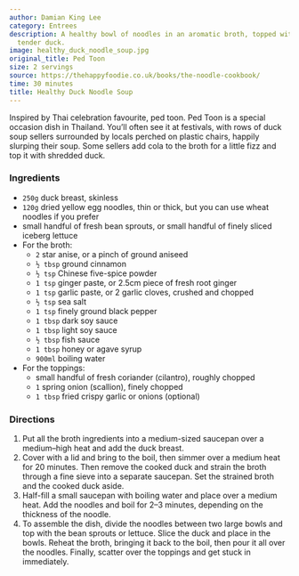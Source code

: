 ```yaml
---
author: Damian King Lee
category: Entrees
description: A healthy bowl of noodles in an aromatic broth, topped with slices of
  tender duck.
image: healthy_duck_noodle_soup.jpg
original_title: Ped Toon
size: 2 servings
source: https://thehappyfoodie.co.uk/books/the-noodle-cookbook/
time: 30 minutes
title: Healthy Duck Noodle Soup
---
```


Inspired by Thai celebration favourite, ped toon. Ped Toon is a special occasion dish in Thailand. You’ll often see it at festivals, with rows of duck soup sellers surrounded by locals perched on plastic chairs, happily slurping their soup. Some sellers add cola to the broth for a little fizz and top it with shredded duck.

### Ingredients

* `250g` duck breast, skinless
* `120g` dried yellow egg noodles, thin or thick, but you can use wheat noodles if you prefer
* small handful of fresh bean sprouts, or small handful of finely sliced iceberg lettuce
* For the broth:
  * `2` star anise, or a pinch of ground aniseed
  * `½ tbsp` ground cinnamon
  * `½ tsp` Chinese five-spice powder
  * `1 tsp` ginger paste, or 2.5cm piece of fresh root ginger
  * `1 tsp` garlic paste, or 2 garlic cloves, crushed and chopped
  * `½ tsp` sea salt
  * `1 tsp` finely ground black pepper
  * `1 tbsp` dark soy sauce
  * `1 tbsp` light soy sauce
  * `½ tbsp` fish sauce
  * `1 tbsp` honey or agave syrup
  * `900ml` boiling water
* For the toppings:
  * small handful of fresh coriander (cilantro), roughly chopped
  * `1` spring onion (scallion), finely chopped
  * `1 tbsp` fried crispy garlic or onions (optional)

### Directions

1. Put all the broth ingredients into a medium-sized saucepan over a medium–high heat and add the duck breast.
2. Cover with a lid and bring to the boil, then simmer over a medium heat for 20 minutes. Then remove the cooked duck and strain the broth through a fine sieve into a separate saucepan. Set the strained broth and the cooked duck aside.
3. Half-fill a small saucepan with boiling water and place over a medium heat. Add the noodles and boil for 2–3 minutes, depending on the thickness of the noodle.
4. To assemble the dish, divide the noodles between two large bowls and top with the bean sprouts or lettuce. Slice the duck and place in the bowls. Reheat the broth, bringing it back to the boil, then pour it all over the noodles. Finally, scatter over the toppings and get stuck in immediately.